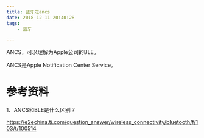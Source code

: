 ```yaml
---
title: 蓝牙之ancs
date: 2018-12-11 20:40:28
tags:
	- 蓝牙

---
```




ANCS，可以理解为Apple公司的BLE。

ANCS是Apple Notification Center Service。



# 参考资料

1、ANCS和BLE是什么区别？

https://e2echina.ti.com/question_answer/wireless_connectivity/bluetooth/f/103/t/100514